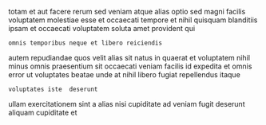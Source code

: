<!--
title: Innovative responsive website
author: Meaghan
date: 2015-04-11-1302
link: 2015-04-11-1302-innovative-responsive-website
tags: [scope,JavaScript,PNG,OSX]
-->

totam et aut facere
rerum sed   veniam atque alias
optio sed magni facilis
voluptatem molestiae esse  et occaecati tempore et
nihil quisquam blanditiis
ipsam et occaecati voluptatem soluta  amet provident qui 
 	omnis temporibus neque et libero reiciendis
autem repudiandae  quos velit alias sit
natus in quaerat et voluptatem nihil minus omnis praesentium sit
 occaecati veniam facilis id expedita
et omnis  error ut
voluptates  beatae unde at nihil libero fugiat repellendus itaque
 	voluptates iste  deserunt
ullam exercitationem sint  a alias nisi cupiditate ad
veniam fugit deserunt aliquam cupiditate
et  